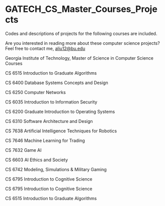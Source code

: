 # GATECH_CS_Master_Courses_Projects

Codes and descriptions of projects for the following courses are included. 

Are you interested in reading more about these computer science projects? Feel free to contact me, aliu12@bu.edu 

Georgia Institute of Technology, Master of Science in Computer Science Courses 

CS 6515 Introduction to Graduate Algorithms 

CS 6400 Database Systems Concepts and Design

CS 6250 Computer Networks 

CS 6035 Introduction to Information Security 

CS 6200 Graduate Introduction to Operating Systems 

CS 6310 Software Architecture and Design 

CS 7638 Artificial Intelligence Techniques for Robotics 

CS 7646 Machine Learning for Trading 

CS 7632 Game AI

CS 6603 AI Ethics and Society

CS 6742 Modeling, Simulations & Military Gaming

CS 6795 Introduction to Cognitive Science 




CS 6795 Introduction to Cognitive Science 

CS 6515 Introduction to Graduate Algorithms 

